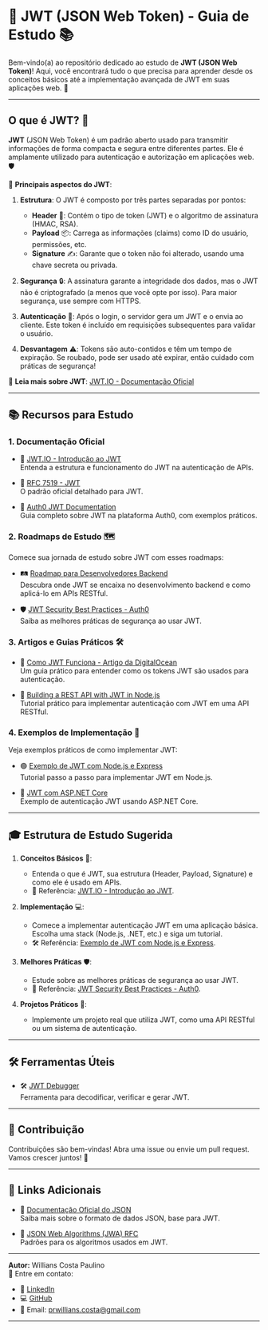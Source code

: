 
# 🚀 JWT (JSON Web Token) - Guia de Estudo 📚

Bem-vindo(a) ao repositório dedicado ao estudo de **JWT (JSON Web Token)**! Aqui, você encontrará tudo o que precisa para aprender desde os conceitos básicos até a implementação avançada de JWT em suas aplicações web. 🎯

---

## O que é JWT? 🤔

**JWT** (JSON Web Token) é um padrão aberto usado para transmitir informações de forma compacta e segura entre diferentes partes. Ele é amplamente utilizado para autenticação e autorização em aplicações web. 🛡️

🔑 **Principais aspectos do JWT**:

1. **Estrutura**: O JWT é composto por três partes separadas por pontos:
   - **Header** 📝: Contém o tipo de token (JWT) e o algoritmo de assinatura (HMAC, RSA).
   - **Payload** 📦: Carrega as informações (claims) como ID do usuário, permissões, etc.
   - **Signature** ✍️: Garante que o token não foi alterado, usando uma chave secreta ou privada.

2. **Segurança** 🔒: A assinatura garante a integridade dos dados, mas o JWT não é criptografado (a menos que você opte por isso). Para maior segurança, use sempre com HTTPS.

3. **Autenticação** 👤: Após o login, o servidor gera um JWT e o envia ao cliente. Este token é incluído em requisições subsequentes para validar o usuário.

4. **Desvantagem** ⚠️: Tokens são auto-contidos e têm um tempo de expiração. Se roubado, pode ser usado até expirar, então cuidado com práticas de segurança!

🔗 **Leia mais sobre JWT**: [JWT.IO - Documentação Oficial](https://jwt.io/introduction)

---

## 📚 Recursos para Estudo

### 1. Documentação Oficial

- 📖 [JWT.IO - Introdução ao JWT](https://jwt.io/introduction)  
  Entenda a estrutura e funcionamento do JWT na autenticação de APIs.

- 📜 [RFC 7519 - JWT](https://datatracker.ietf.org/doc/html/rfc7519)  
  O padrão oficial detalhado para JWT.

- 🔐 [Auth0 JWT Documentation](https://auth0.com/docs/security/tokens/json-web-tokens)  
  Guia completo sobre JWT na plataforma Auth0, com exemplos práticos.

### 2. Roadmaps de Estudo 🗺️

Comece sua jornada de estudo sobre JWT com esses roadmaps:

- 🛤️ [Roadmap para Desenvolvedores Backend](https://roadmap.sh/backend)  
  Descubra onde JWT se encaixa no desenvolvimento backend e como aplicá-lo em APIs RESTful.

- 🛡️ [JWT Security Best Practices - Auth0](https://auth0.com/docs/security/tokens/json-web-tokens/json-web-token-best-practices)  
  Saiba as melhores práticas de segurança ao usar JWT.

### 3. Artigos e Guias Práticos 🛠️

- 📝 [Como JWT Funciona - Artigo da DigitalOcean](https://www.digitalocean.com/community/tutorials/an-introduction-to-json-web-tokens-jwt-pt)  
  Um guia prático para entender como os tokens JWT são usados para autenticação.

- 🔧 [Building a REST API with JWT in Node.js](https://www.section.io/engineering-education/how-to-build-authentication-api-with-jwt-token-in-nodejs/)  
  Tutorial prático para implementar autenticação com JWT em uma API RESTful.

### 4. Exemplos de Implementação 📂

Veja exemplos práticos de como implementar JWT:

- 🟢 [Exemplo de JWT com Node.js e Express](https://github.com/dwyl/learn-json-web-tokens)  
  Tutorial passo a passo para implementar JWT em Node.js.

- 🔵 [JWT com ASP.NET Core](https://github.com/johnkueh/jwt-authentication-dotnet-core)  
  Exemplo de autenticação JWT usando ASP.NET Core.

---

## 🎓 Estrutura de Estudo Sugerida

1. **Conceitos Básicos** 🧠:  
   - Entenda o que é JWT, sua estrutura (Header, Payload, Signature) e como ele é usado em APIs.  
   - 📘 Referência: [JWT.IO - Introdução ao JWT](https://jwt.io/introduction).

2. **Implementação** 💻:  
   - Comece a implementar autenticação JWT em uma aplicação básica. Escolha uma stack (Node.js, .NET, etc.) e siga um tutorial.  
   - 🛠️ Referência: [Exemplo de JWT com Node.js e Express](https://github.com/dwyl/learn-json-web-tokens).

3. **Melhores Práticas** 🛡️:  
   - Estude sobre as melhores práticas de segurança ao usar JWT.  
   - 📖 Referência: [JWT Security Best Practices - Auth0](https://auth0.com/docs/security/tokens/json-web-tokens/json-web-token-best-practices).

4. **Projetos Práticos** 🚀:  
   - Implemente um projeto real que utiliza JWT, como uma API RESTful ou um sistema de autenticação.

---

## 🛠️ Ferramentas Úteis

- 🛠️ [JWT Debugger](https://jwt.io/)  
  Ferramenta para decodificar, verificar e gerar JWT.

---

## 🤝 Contribuição

Contribuições são bem-vindas! Abra uma issue ou envie um pull request. Vamos crescer juntos! 🌱

---

## 🔗 Links Adicionais

- 📖 [Documentação Oficial do JSON](https://www.json.org/json-en.html)  
  Saiba mais sobre o formato de dados JSON, base para JWT.

- 🔐 [JSON Web Algorithms (JWA) RFC](https://datatracker.ietf.org/doc/html/rfc7518)  
  Padrões para os algoritmos usados em JWT.

---

**Autor:** Willians Costa Paulino  
📧 Entre em contato:  
- 💼 [LinkedIn](https://www.linkedin.com/in/willianscostapaulino)  
- 💻 [GitHub](https://github.com/seu-usuario)  
- 📧 Email: prwillians.costa@gmail.com

---

